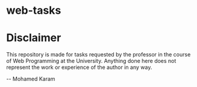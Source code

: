 # web-tasks

# Disclaimer
This repository is made for tasks requested by the professor in the course of Web Programming at the University. Anything done here does not represent the work or experience of the author in any way.

-- Mohamed Karam
